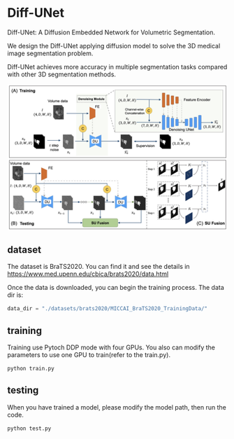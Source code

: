 
# Diff-UNet

Diff-UNet: A Diffusion Embedded Network for Volumetric Segmentation.

We design the Diff-UNet applying diffusion model to solve the 3D medical image segmentation problem.

Diff-UNet achieves more accuracy in multiple segmentation tasks compared with other 3D segmentation methods.

![](/imgs/framework.png)

## dataset 
The dataset is BraTS2020. You can find it and see the details in https://www.med.upenn.edu/cbica/brats2020/data.html

Once the data is downloaded, you can begin the training process. The data dir is:

```python
data_dir = "./datasets/brats2020/MICCAI_BraTS2020_TrainingData/"
```

## training 

Training use Pytoch DDP mode with four GPUs. You also can modify the parameters to use one GPU to train(refer to the train.py).

```bash
python train.py
```

## testing
When you have trained a model, please modify the model path, then run the code.
```bash
python test.py
```